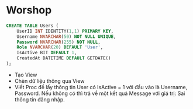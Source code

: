 # Worshop

```sql
CREATE TABLE Users (
    UserID INT IDENTITY(1,1) PRIMARY KEY,
    Username NVARCHAR(50) NOT NULL UNIQUE,
    Password NVARCHAR(255) NOT NULL, 
    Role NVARCHAR(20) DEFAULT 'User',
    IsActive BIT DEFAULT 1,
    CreatedAt DATETIME DEFAULT GETDATE()
);
```

- Tạo View
- Chèn dữ liệu thông qua View
- Viết Proc để lấy thông tin User có IsActive = 1 với đầu vào là Username, Password. Nếu không có thì trả về một kết quả Message với giá trị: Sai thông tin đăng nhập.